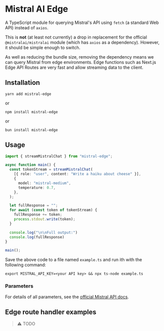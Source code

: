 # Mistral AI Edge

A TypeScript module for querying Mistral's API using `fetch` (a standard Web API) instead of `axios`.

This is **not** (at least not currently) a drop in replacement for the official `@mistralai/mistralai` module (which has
`axios` as a dependency). However, it should be simple enough to switch.

As well as reducing the bundle size, removing the dependency means we can query Mistral from edge environments. Edge 
functions such as Next.js Edge API Routes are very fast and allow streaming data to the client.

## Installation
```commandline
yarn add mistral-edge
```
or
```commandline
npm install mistral-edge
```
or 
```commandline
bun install mistral-edge
```

## Usage
```typescript example.ts
import { streamMistralChat } from "mistral-edge";

async function main() {
  const tokenStream = streamMistralChat(
    [{ role: "user", content: "Write a haiku about cheese" }],
    {
      model: "mistral-medium",
      temperature: 0.7,
    },
  );

  let fullResponse = "";
  for await (const token of tokenStream) {
    fullResponse += token;
    process.stdout.write(token);
  }

  console.log("\n\nFull output:")
  console.log(fullResponse)
}

main();
```

Save the above code to a file named `example.ts` and run ith with the following command:
```commandline
export MISTRAL_API_KEY=<your API key> && npx ts-node example.ts
```

### Parameters
For details of all parameters, see the [official Mistral API docs](https://docs.mistral.ai/api/).

## Edge route handler examples
> :warning: TODO